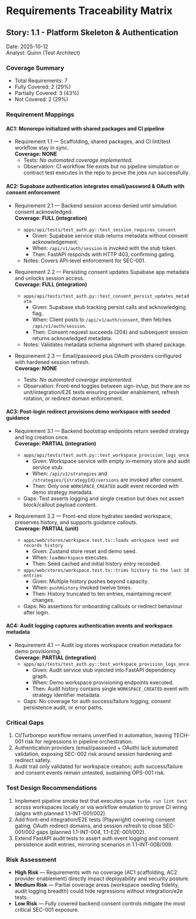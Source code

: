 # Requirements Traceability Matrix

## Story: 1.1 - Platform Skeleton & Authentication

Date: 2025-10-12  
Analyst: Quinn (Test Architect)

### Coverage Summary

- Total Requirements: 7
- Fully Covered: 2 (29%)
- Partially Covered: 3 (43%)
- Not Covered: 2 (29%)

### Requirement Mappings

#### AC1: Monorepo initialized with shared packages and CI pipeline

- Requirement 1.1 — Scaffolding, shared packages, and CI lint/test workflow stay in sync.  
  **Coverage: NONE**  
  - Tests: _No automated coverage implemented._  
  - Observation: CI workflow file exists but no pipeline simulation or contract test executes in the repo to prove the jobs run successfully.

#### AC2: Supabase authentication integrates email/password & OAuth with consent enforcement

- Requirement 2.1 — Backend session access denied until simulation consent acknowledged.  
  **Coverage: FULL (integration)**  
  - `apps/api/tests/test_auth.py::test_session_requires_consent`  
    - Given: Supabase service stub returns metadata without consent acknowledgement.  
    - When: `/api/v1/auth/session` is invoked with the stub token.  
    - Then: FastAPI responds with HTTP 403, confirming gating.  
  - Notes: Covers API-level enforcement for SEC-001.

- Requirement 2.2 — Persisting consent updates Supabase app metadata and unlocks session access.  
  **Coverage: FULL (integration)**  
  - `apps/api/tests/test_auth.py::test_consent_persist_updates_metadata`  
    - Given: Supabase stub tracking persist calls and acknowledging flag.  
    - When: Client posts to `/api/v1/auth/consent`, then fetches `/api/v1/auth/session`.  
    - Then: Consent request succeeds (204) and subsequent session returns acknowledged metadata.  
  - Notes: Validates metadata schema alignment with shared package.

- Requirement 2.3 — Email/password plus OAuth providers configured with hardened session refresh.  
  **Coverage: NONE**  
  - Tests: _No automated coverage implemented._  
  - Observation: Front-end toggles between sign-in/up, but there are no unit/integration/E2E tests ensuring provider enablement, refresh rotation, or redirect domain enforcement.

#### AC3: Post-login redirect provisions demo workspace with seeded guidance

- Requirement 3.1 — Backend bootstrap endpoints return seeded strategy and log creation once.  
  **Coverage: PARTIAL (integration)**  
  - `apps/api/tests/test_auth.py::test_workspace_provision_logs_once`  
    - Given: Workspace service with empty in-memory store and audit service stub.  
    - When: `/api/v1/strategies` and `/strategies/{strategyId}/versions` are invoked after consent.  
    - Then: Only one `WORKSPACE_CREATED` audit event recorded with demo strategy metadata.  
  - Gaps: Test asserts logging and single creation but does not assert block/callout payload content.

- Requirement 3.2 — Front-end store hydrates seeded workspace, preserves history, and supports guidance callouts.  
  **Coverage: PARTIAL (unit)**  
  - `apps/web/stores/workspace.test.ts::loads workspace seed and records history`  
    - Given: Zustand store reset and demo seed.  
    - When: `loadWorkspace` executes.  
    - Then: Seed cached and initial history entry recorded.  
  - `apps/web/stores/workspace.test.ts::trims history to the last 10 entries`  
    - Given: Multiple history pushes beyond capacity.  
    - When: `pushHistory` invoked twelve times.  
    - Then: History truncated to ten entries, maintaining recent changes.  
  - Gaps: No assertions for onboarding callouts or redirect behaviour after login.

#### AC4: Audit logging captures authentication events and workspace metadata

- Requirement 4.1 — Audit log stores workspace creation metadata for demo provisioning.  
  **Coverage: PARTIAL (integration)**  
  - `apps/api/tests/test_auth.py::test_workspace_provision_logs_once`  
    - Given: Audit service stub injected into FastAPI dependency graph.  
    - When: Demo workspace provisioning endpoints executed.  
    - Then: Audit history contains single `WORKSPACE_CREATED` event with strategy identifier metadata.  
  - Gaps: No coverage for auth success/failure logging, consent persistence audit, or error paths.

### Critical Gaps

1. CI/Turborepo workflow remains unverified in automation, leaving TECH-001 risk for regressions in pipeline orchestration.  
2. Authentication providers (email/password + OAuth) lack automated validation, exposing SEC-002 risk around session hardening and redirect safety.  
3. Audit trail only validated for workspace creation; auth success/failure and consent events remain untested, sustaining OPS-001 risk.

### Test Design Recommendations

1. Implement pipeline smoke test that executes `pnpm turbo run lint test` across workspaces locally or via workflow emulation to prove CI wiring (aligns with planned 1.1-INT-001/002).  
2. Add front-end integration/E2E tests (Playwright) covering consent gating, OAuth redirect domains, and session refresh to close SEC-001/002 gaps (planned 1.1-INT-004, 1.1-E2E-001/002).  
3. Extend FastAPI audit tests to assert auth event logging and consent persistence audit entries, mirroring scenarios in 1.1-INT-008/009.

### Risk Assessment

- **High Risk** — Requirements with no coverage (AC1 scaffolding, AC2 provider enablement) directly impact deployability and security posture.  
- **Medium Risk** — Partial coverage areas (workspace seeding fidelity, audit logging breadth) could hide regressions without integration/e2e tests.  
- **Low Risk** — Fully covered backend consent controls mitigate the most critical SEC-001 exposure.
